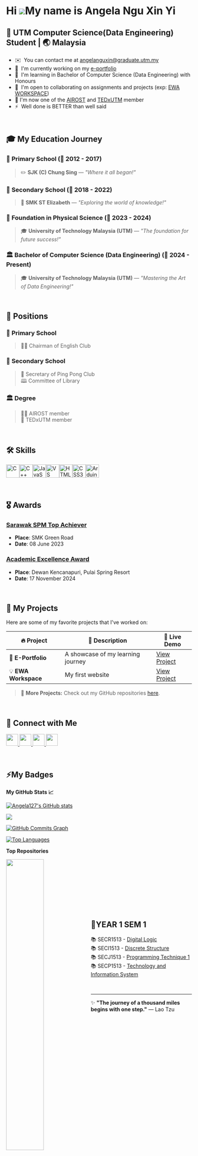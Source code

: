 Hi ![](https://user-images.githubusercontent.com/18350557/176309783-0785949b-9127-417c-8b55-ab5a4333674e.gif)My name is Angela Ngu Xin Yi
=========================================================================================================================================

🌟 **UTM Computer Science(Data Engineering) Student** | 🌏 Malaysia 
---

* ✉️  You can contact me at [angelanguxin@graduate.utm.my](mailto:angelanguxin@graduate.utm.my)
* 🚀  I'm currently working on my [e-portfolio](https://angela127.github.io/)
* 🧠  I'm learning in Bachelor of Computer Science (Data Engineering) with Honours
* 🤝  I'm open to collaborating on assignments and projects (exp: [EWA WORKSPACE](https://github.com/Angela127/ewa-workspace.git))
* 🌟  I'm now one of the [AIROST](https://fke.utm.my/airost/) and [TEDxUTM](https://www.instagram.com/tedxutm_/) member
* ⚡  Well done is BETTER than well said

<br>

## 🎓 **My Education Journey**
### 🏫 **Primary School** (📅 2012 - 2017)  
> ✏️ **SJK (C) Chung Sing** — *"Where it all began!"*  

### 🏫 **Secondary School** (📅 2018 - 2022)  
> 📘 **SMK ST Elizabeth** — *"Exploring the world of knowledge!"*

### 🏫 **Foundation in Physical Science** (📅 2023 - 2024)  
> 🎓 **University of Technology Malaysia (UTM)** — *"The foundation for future success!"*

### 🏛️ **Bachelor of Computer Science (Data Engineering)** (📅 2024 - Present)  
> 🎓 **University of Technology Malaysia (UTM)** — *"Mastering the Art of Data Engineering!"*

<br>

## 💼 **Positions**
### 🏫 **Primary School** 
> 👩‍💼 Chairman of English Club

### 🏫 **Secondary School** 
> 📝 Secretary of Ping Pong Club <br>
> 🕮 Committee of Library

### 🏛️ **Degree** 
> 👩‍💻 AIROST member <br>
> 🎤 TEDxUTM member
<br>

## 🛠️ **Skills**


<p align="left">
<a href="https://docs.microsoft.com/en-us/cpp/?view=msvc-170" target="_blank" rel="noreferrer"><img src="https://raw.githubusercontent.com/danielcranney/readme-generator/main/public/icons/skills/c-colored.svg" width="36" height="36" alt="C" /></a><a href="https://docs.microsoft.com/en-us/cpp/?view=msvc-170" target="_blank" rel="noreferrer"><img src="https://raw.githubusercontent.com/danielcranney/readme-generator/main/public/icons/skills/cplusplus-colored.svg" width="36" height="36" alt="C++" /></a><a href="https://developer.mozilla.org/en-US/docs/Web/JavaScript" target="_blank" rel="noreferrer"><img src="https://raw.githubusercontent.com/danielcranney/readme-generator/main/public/icons/skills/javascript-colored.svg" width="36" height="36" alt="JavaScript" /></a><a href="https://code.visualstudio.com/" target="_blank" rel="noreferrer"><img src="https://raw.githubusercontent.com/danielcranney/readme-generator/main/public/icons/skills/visualstudiocode.svg" width="36" height="36" alt="VS Code" /></a><a href="https://developer.mozilla.org/en-US/docs/Glossary/HTML5" target="_blank" rel="noreferrer"><img src="https://raw.githubusercontent.com/danielcranney/readme-generator/main/public/icons/skills/html5-colored.svg" width="36" height="36" alt="HTML5" /></a><a href="https://www.w3.org/TR/CSS/#css" target="_blank" rel="noreferrer"><img src="https://raw.githubusercontent.com/danielcranney/readme-generator/main/public/icons/skills/css3-colored.svg" width="36" height="36" alt="CSS3" /></a><a href="https://store.arduino.cc/?gclid=Cj0KCQjw2eilBhCCARIsAG0Pf8uueBifykWcsSS4LPESeGQfxGVKJYnzV7bz471XfknQJy_1VINVWM8aAkLtEALw_wcB" target="_blank" rel="noreferrer"><img src="https://raw.githubusercontent.com/danielcranney/readme-generator/main/public/icons/skills/arduino-colored.svg" width="36" height="36" alt="Arduino" /></a>
</p>


<br>

## 🎖️ Awards

### [Sarawak SPM Top Achiever](https://www.theborneopost.com/2023/06/08/better-results-for-spm-candidates-in-swak-as-684-score-straight-as/) 
- **Place**: SMK Green Road  
- **Date**: 08 June 2023  

### [Academic Excellence Award](https://news.utm.my/ms/2024/11/utmspace-julang-kecemerlangan-graduan-sempena-majlis-konvokesyen-ke-68/)
- **Place**: Dewan Kencanapuri, Pulai Spring Resort  
- **Date**: 17 November 2024

<br>

## 📂 **My Projects**
Here are some of my favorite projects that I've worked on:  

| 🔥 **Project**           | 📄 **Description**                 | 🚀 **Live Demo**         |
|-------------------------|-------------------------------------|--------------------------|
| 📝 **E-Portfolio**       | A showcase of my learning journey  | [View Project](https://angela127.github.io/) |
| 💡 **EWA Workspace**    | My first website          | [View Project](https://github.com/Angela127/ewa-workspace.git)         |

> 🎯 **More Projects:** Check out my GitHub repositories [here](https://github.com/angela127?tab=repositories).
> 

<br>

## 🤝 **Connect with Me** 

<p align="left"> <a href="https://discord.com/users/Angela127" target="_blank" rel="noreferrer"> <picture> <source media="(prefers-color-scheme: dark)" srcset="https://raw.githubusercontent.com/danielcranney/readme-generator/main/public/icons/socials/discord-dark.svg" /> <source media="(prefers-color-scheme: light)" srcset="https://raw.githubusercontent.com/danielcranney/readme-generator/main/public/icons/socials/discord.svg" /> <img src="https://raw.githubusercontent.com/danielcranney/readme-generator/main/public/icons/socials/discord.svg" width="32" height="32" /> </picture> </a> <a href="https://www.github.com/Angela127" target="_blank" rel="noreferrer"> <picture> <source media="(prefers-color-scheme: dark)" srcset="https://raw.githubusercontent.com/danielcranney/readme-generator/main/public/icons/socials/github-dark.svg" /> <source media="(prefers-color-scheme: light)" srcset="https://raw.githubusercontent.com/danielcranney/readme-generator/main/public/icons/socials/github.svg" /> <img src="https://raw.githubusercontent.com/danielcranney/readme-generator/main/public/icons/socials/github.svg" width="32" height="32" /> </picture> </a> <a href="http://www.instagram.com/angela_n27" target="_blank" rel="noreferrer"> <picture> <source media="(prefers-color-scheme: dark)" srcset="https://raw.githubusercontent.com/danielcranney/readme-generator/main/public/icons/socials/instagram-dark.svg" /> <source media="(prefers-color-scheme: light)" srcset="https://raw.githubusercontent.com/danielcranney/readme-generator/main/public/icons/socials/instagram.svg" /> <img src="https://raw.githubusercontent.com/danielcranney/readme-generator/main/public/icons/socials/instagram.svg" width="32" height="32" /> </picture> </a> <a href="https://www.linkedin.com/in/angelangu127" target="_blank" rel="noreferrer"> <picture> <source media="(prefers-color-scheme: dark)" srcset="https://raw.githubusercontent.com/danielcranney/readme-generator/main/public/icons/socials/linkedin-dark.svg" /> <source media="(prefers-color-scheme: light)" srcset="https://raw.githubusercontent.com/danielcranney/readme-generator/main/public/icons/socials/linkedin.svg" /> <img src="https://raw.githubusercontent.com/danielcranney/readme-generator/main/public/icons/socials/linkedin.svg" width="32" height="32" /> </picture> </a></p>


<br>

## ⚡**My Badges**

<b>My GitHub Stats 📈</b>

<a href="http://www.github.com/Angela127"><img src="https://github-readme-stats.vercel.app/api?username=Angela127&show_icons=true&hide=&count_private=true&title_color=14b8a6&text_color=ffffff&icon_color=14b8a6&bg_color=000000&hide_border=true&show_icons=true" alt="Angela127's GitHub stats" /></a>

<a href="http://www.github.com/Angela127"><img src="https://github-readme-streak-stats.herokuapp.com/?user=Angela127&stroke=ffffff&background=000000&ring=14b8a6&fire=14b8a6&currStreakNum=ffffff&currStreakLabel=14b8a6&sideNums=ffffff&sideLabels=ffffff&dates=ffffff&hide_border=true" /></a>

<a href="http://www.github.com/Angela127"><img src="https://github-readme-activity-graph.vercel.app/graph?username=Angela127&bg_color=191919&color=ffffff&line=14b8a6&point=ffffff&area=true&hide_border=true)](https://github.com/ashutosh00710/github-readme-activity-graph" alt="GitHub Commits Graph" /></a>

<a href="https://github.com/Angela127" align="left"><img src="https://github-readme-stats.vercel.app/api/top-langs/?username=Angela127&langs_count=10&title_color=14b8a6&text_color=ffffff&icon_color=14b8a6&bg_color=000000&hide_border=true&locale=en&custom_title=Top%20%Languages" alt="Top Languages" /></a>

<b>Top Repositories</b>

<div width="100%" align="center"><a href="https://github.com/Angela127/Angela127" align="left"><img align="left" width="45%" src="https://github-readme-stats.vercel.app/api/pin/?username=Angela127&repo=Angela127&title_color=14b8a6&text_color=ffffff&icon_color=14b8a6&bg_color=000000&hide_border=true&locale=en" /></a></div><br /><br /><br /><br /><br /><br /><br />

<br>

## 📜**YEAR 1 SEM 1**
📚 SECR1513 - [Digital Logic](https://github.com/Angela127/Year-1/tree/851ed2b83faa0526e097eaea119651d40a870ad7/Digital%20Logic) <br>
📚 SECI1513 - [Discrete Structure](https://github.com/Angela127/Year-1/tree/851ed2b83faa0526e097eaea119651d40a870ad7/Discrete%20Structure) <br>
📚 SECJ1513 - [Programming Technique 1](https://github.com/Angela127/Year-1/tree/851ed2b83faa0526e097eaea119651d40a870ad7/Programming%20Technique%201) <br>
📚 SECP1513 - [Technology and Information System](https://github.com/Angela127/Year-1/tree/851ed2b83faa0526e097eaea119651d40a870ad7/Technology%20and%20Information%20System)

<br>

** **
✨ **"The journey of a thousand miles begins with one step."** — Lao Tzu  
